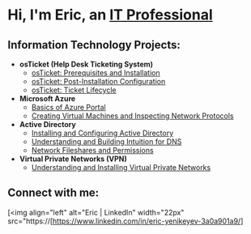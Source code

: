 <h1>Hi, I'm Eric, an <a href="https://linkedin.com/in/">IT Professional</a></h1>

<h2> Information Technology Projects:</h2>

- <b>osTicket (Help Desk Ticketing System)</b>
  - [osTicket: Prerequisites and Installation](https://github.com/eyenikeyev/osticket-prereqs)
  - [osTicket: Post-Installation Configuration](https://github.com/eyenikeyev/post-install-config)
  - [osTicket: Ticket Lifecycle](https://github.com/eyenikeyev/ticket-lifecycle)
- <b>Microsoft Azure</b>
  - [Basics of Azure Portal](https://github.com/eyenikeyev/azure.portal)
  - [Creating Virtual Machines and Inspecting Network Protocols](https://github.com/eyenikeyev/vm-network)
- <b>Active Directory</b>
  - [Installing and Configuring Active Directory](https://github.com/eyenikeyev/active-directory)
  - [Understanding and Building Intuition for DNS](https://github.com/eyenikeyev/dns)
  - [Network Fileshares and Permissions](https://github.com/eyenikeyev/network-fileshare)
- <b>Virtual Private Networks (VPN)</b>
  - [Understanding and Installing Virtual Private Networks](https://github.com/eyenikeyev/vpn)
<h2>Connect with me:</h2>


[<img align="left" alt="Eric | LinkedIn" width="22px" src="https://[https://www.linkedin.com/in/eric-yenikeyev-3a0a901a9/]



[linkedin]: https://linkedin.com/in/Eric
